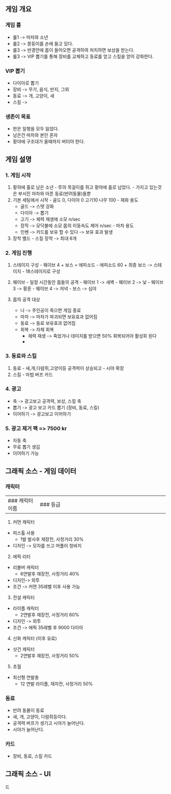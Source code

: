 ## 게임 개요
### 게임 룰
  - 룰1 -> 마차와 소년
  - 룰2 -> 몽둥이를 손에 들고 있다. 
  - 룰3 -> 반경안에 몹이 들어오면 공격하여 처치하면 보상을 받는다.
  - 룰3 -> VIP 뽑기를 통해 장비를 교체하고 동료를 얻고 스킬을 얻어 강화한다.

### VIP 뽑기
  - 다이아로 뽑기
  - 장비 -> 무기, 음식, 반지, 그외
  - 동료 -> 개, 고양이, 새 
  - 스킬 ->  
 
### 생존이 목표
  - 판은 일행을 모두 잃었다.  
  - 남은건 마차와 본인 혼자 
  - 황야에 구조대가 올때까지 버터야 한다. 

## 게임 설명

### 1. 게임 시작
  1) 황햐에 홀로 남은 소년
    - 루의 목걸이를 쥐고 황야에 홀로 남았다. 
    - 가지고 있는것은 부서진 마차와 아픈 동료(반려동물)들뿐
  2) 기본 세팅에서 시작
    - 골드 0, 다이아 0 고기10 나무 100
    - 재화 용도
      - 골드 -> 스탯 강화
      - 다이아 -> 뽑기
      - 고기 -> 체력 재생에 소모 n/sec
      - 장작 -> 모닥불에 소모 몹의 이동속도 제어 n/sec 
    - 마차 용도
      - 인벤 -> 카드를 보유 할 수 있다 -> 보유 효과 발생
  3) 장착 벨드
    - 스킬 장착 -> 최대 6개

### 2. 게임 진행 
  1) 스테이지 구성
    - 웨이브 4 + 보스 = 에피소드
    - 에피소드 60 + 최종 보스 -> 스테이지
    - 18스테이지로 구성  
  
  2) 웨이브
    - 일정 시간동안 몹들의 공격
    - 웨이브 1 -> 새벽
    - 웨이브 2 -> 낯
    - 웨이브 3 -> 황혼
    - 웨이브 4 -> 저녁
    - 보스 -> 심야 
 
 3) 몹의 공격 대상 
    - 나 -> 주인공이 죽으면 게임 종료
    - 마차 -> 마차가 파괴되면 보유효과 없어짐
    - 동료 -> 동료 보유효과 없어짐
    - 회복 -> 자체 회복
      - 체력 재생 -> 죽었거나 데미지를 받으면 50% 회복되어야 활성회 된다
      -  
### 3. 동료와 스킬
  1) 동료
    - 새,개,다람쥐,고양이등 공격력이 상승되고 
    - 시야 확장 
  2) 스킬
    - 마법 버프 카드 
   
### 4. 광고
  - 축 -> 광고보고 공격력, 보상, 스킬 축
  - 뽑기 -> 광고 보고 카드 뽑기 (장비, 동료, 스킬)
  - 이어하기 -> 광고보고 이어하기

### 5. 광고 제거 팩 => 7500 kr
  - 자동 축
  - 무료 뽑기 생김
  - 이어하기 가능 
 
## 그래픽 소스 - 게임 데이터
### 캐릭터

<table>
<tr>
<td width =20%>
  ### 캐릭터 이름
</td>
  <td width =20%>
    ### 등급
</td>
  <td width =20%>
</td>
  <td width =20%>
</td>
  <td width =20%>
</td>
</tr>
</table>

1) 커먼 캐릭터 
  - 피스톨 사용 
    - 1발 발사후 재장전, 사정거리 30%
  - 디자인 -> 모자를 쓰고 머풀러 청바지 
2) 에픽 리터 
  - 리볼버 캐릭터 
    - 6연발후 재장전, 사정거리 40%
  - 디자인-> 외투
  - 조건 -> 커먼 35레벨 이후 사용 가능
3) 전설 캐릭터
  - 라이플 캐릭터
    - 2연발후 재장전, 사정거리 60%
  - 디자인 -> 외투 
  - 조건 -> 에픽 35레벨 후 9000 다이아
4) 신화 캐릭터 (이후 유료)
  - 샷건 캐릭터
    - 2연발후 재장전, 사정거리 50%
5) 초월
  - 최신형 연발총
    - 12 연발 라이플, 재자전, 사정거리 50%

### 동료
 - 반려 동물이 동료
 - 새, 개, 고양이, 다람쥐등이다.
 - 공격력 버프가 생기고 시야가 늘어난다. 
 - 시야가 늘어난다.

### 카드
 - 장비, 동료, 스킬 카드 

## 그래픽 소스 - UI








드
